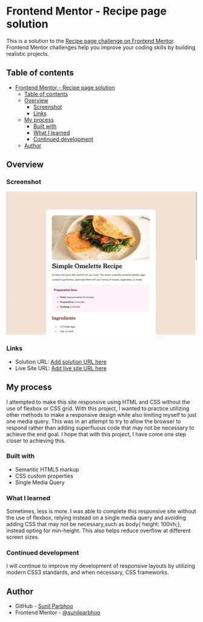 # Frontend Mentor - Recipe page solution

This is a solution to the [Recipe page challenge on Frontend Mentor](https://www.frontendmentor.io/challenges/recipe-page-KiTsR8QQKm). Frontend Mentor challenges help you improve your coding skills by building realistic projects.

## Table of contents

- [Frontend Mentor - Recipe page solution](#frontend-mentor---recipe-page-solution)
  - [Table of contents](#table-of-contents)
  - [Overview](#overview)
    - [Screenshot](#screenshot)
    - [Links](#links)
  - [My process](#my-process)
    - [Built with](#built-with)
    - [What I learned](#what-i-learned)
    - [Continued development](#continued-development)
  - [Author](#author)

## Overview

### Screenshot

![](/images/Screenshot.png)

### Links

- Solution URL: [Add solution URL here](https://your-solution-url.com)
- Live Site URL: [Add live site URL here](https://your-live-site-url.com)

## My process

I attempted to make this site responsive using HTML and CSS without the use of flexbox or CSS grid. With this project, I wanted to practice utilizing other methods to make a responsive design while also limiting myself to just one media query. This was in an attempt to try to allow the browser to respond rather than adding superfluous code that may not be necessary to achieve the end goal. I hope that with this project, I have come one step closer to achieving this.

### Built with

- Semantic HTML5 markup
- CSS custom properties
- Single Media Query

### What I learned

Sometimes, less is more. I was able to complete this responsive site without the use of flexbox, relying instead on a single media query and avoiding adding CSS that may not be necessary,such as body{ height: 100vh;}, instead opting for min-height. This also helps reduce overflow at different screen sizes.

### Continued development

I will continue to improve my development of responsive layouts by utilizing modern CSS3 standards, and when necessary, CSS frameworks.

## Author

- GitHub - [Sunil Parbhoo](https://github.com/SunilParbhoo)
- Frontend Mentor - [@sunilparbhoo](https://www.frontendmentor.io/profile/sunilparbhoo)
